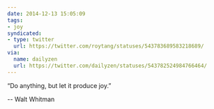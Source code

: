 ```yaml
---
date: 2014-12-13 15:05:09
tags:
- joy
syndicated:
- type: twitter
  url: https://twitter.com/roytang/statuses/543783689583218689/
via:
  name: dailyzen
  url: https://twitter.com/dailyzen/statuses/543782524984766464/
---
```


“Do anything, but let it produce joy.” 

-- Walt Whitman